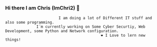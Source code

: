 ### Hi there I am Chris (ImChri2) 👋
                                                               
                            I am doing a lot of Different IT stuff and also some programming. 
                  I´m currently working on Some Cyber Securtiy, Web Development, some Python and Network configuration. 
                                               ❤️ I Love to lern new things!

<!--
**ImChri2/imchri2** is a ✨ _special_ ✨ repository because its `README.md` (this file) appears on your GitHub profile.

Here are some ideas to get you started:

- 🔭 I’m currently working on ...
- 🌱 I’m currently learning ...
- 👯 I’m looking to collaborate on ...
- 🤔 I’m looking for help with ...
- 💬 Ask me about ...
- 📫 How to reach me: ...
- 😄 Pronouns: ...
- ⚡ Fun fact: ...
-->
